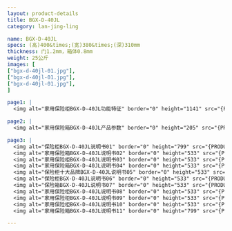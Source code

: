 ```yaml
---
layout: product-details
title: BGX-D-40JL
category: lan-jing-ling

name: BGX-D-40JL
specs: (高)400&times;(宽)380&times;(深)310mm
thickness: 门1.2mm，箱体0.8mm
weight: 25公斤
images: [
["bgx-d-40jl-01.jpg"],
["bgx-d-40jl-01.jpg"],
["bgx-d-40jl-01.jpg"],
]

page1: |
  <img alt="家用保险柜BGX-D-40JL功能特征" border="0" height="1141" src="{PRODUCT_IMAGES}bgx-gn.jpg" width="538" />

page2: |
  <img alt="家用保险箱BGX-D-40JL产品参数" border="0" height="205" src="{PRODUCT_IMAGES}bgx-cpcs.jpg" width="538" />

page3: |
  <img alt="保险柜BGX-D-40JL说明书01" border="0" height="799" src="{PRODUCT_IMAGES}bgx-sm01.jpg" width="528" /><br />
  <img alt="家用保险箱BGX-D-40JL说明书02" border="0" height="533" src="{PRODUCT_IMAGES}bgx-sm02.jpg" width="363" /><br />
  <img alt="家用保险柜BGX-D-40JL说明书03" border="0" height="533" src="{PRODUCT_IMAGES}bgx-sm03.jpg" width="363" /><br />
  <img alt="家用保险箱BGX-D-40JL说明书04" border="0" height="533" src="{PRODUCT_IMAGES}bgx-sm04.jpg" width="363" /><br />
  <img alt="保险柜十大品牌BGX-D-40JL说明书05" border="0" height="533" src="{PRODUCT_IMAGES}bgx-sm05.jpg" width="363" /><br />
  <img alt="保险柜BGX-D-40JL说明书06" border="0" height="533" src="{PRODUCT_IMAGES}bgx-sm06.jpg" width="363" /><br />
  <img alt="保险箱BGX-D-40JL说明书07" border="0" height="533" src="{PRODUCT_IMAGES}bgx-sm07.jpg" width="363" /><br />
  <img alt="家用保险柜BGX-D-40JL说明书08" border="0" height="533" src="{PRODUCT_IMAGES}bgx-sm08.jpg" width="363" /><br />
  <img alt="家用保险柜BGX-D-40JL说明书09" border="0" height="533" src="{PRODUCT_IMAGES}bgx-sm09.jpg" width="363" /><br />
  <img alt="家用保险柜BGX-D-40JL说明书10" border="0" height="533" src="{PRODUCT_IMAGES}bgx-sm10.jpg" width="363" /><br />
  <img alt="家用保险箱BGX-D-40JL说明书11" border="0" height="799" src="{PRODUCT_IMAGES}bgx-sm11.jpg" width="528" />

---
```

